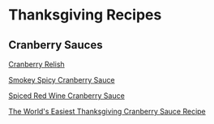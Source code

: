 # Thanksgiving Recipes

## Cranberry Sauces

[Cranberry Relish](./CranberryRelish.md)

[Smokey Spicy Cranberry Sauce](./JalapenoLimeCranberrySauce.md)

[Spiced Red Wine Cranberry Sauce](./SpicedRedWineCranberrySauce.md)

[The World's Easiest Thanksgiving Cranberry Sauce Recipe](./CranberrySauce.md)